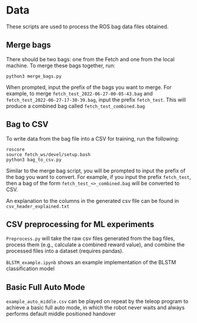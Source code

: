 # Data
These scripts are used to process the ROS bag data files obtained. 

## Merge bags

There should be two bags: one from the Fetch and one from the local machine. To merge these bags together, run:

    python3 merge_bags.py

When prompted, input the prefix of the bags you want to merge. For example, to merge `fetch_test_2022-06-27-00-05-43.bag` and `fetch_test_2022-06-27-17-30-39.bag`, input the prefix `fetch_test`. This will produce a combined bag called `fetch_test_combined.bag`


## Bag to CSV

To write data from the bag file into  a CSV for training, run the following:

    roscore
    source fetch_ws/devel/setup.bash 
    python3 bag_to_csv.py

Similar to the merge bag script, you will be prompted to input the prefix of the bag you want to convert. For example, if you input the prefix `fetch_test`, then a bag of the form `fetch_test_<>_combined.bag` will be converted to CSV.

An explanation to the columns in the generated csv file can be found in `csv_header_explained.txt`


## CSV preprocessing for ML experiments

`Preprocess.py` will take the raw csv files generated from the bag files, process them (e.g., calculate a combined reward value), and combine the processed files into a dataset (requires pandas).

`BLSTM_example.ipynb` shows an example implementation of the BLSTM classification model

## Basic Full Auto Mode
`example_auto_middle.csv` can be played on repeat by the teleop program to achieve a basic full auto mode, in which the robot never waits and always performs default middle positioned handover
